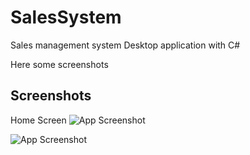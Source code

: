 # SalesSystem
 Sales management system Desktop application with C#

Here some screenshots
## Screenshots
Home Screen
![App Screenshot](https://storage.googleapis.com/shopify-customerio/tools/image_attachment/image/custom_resized_c1283782-972a-4a9a-ba8e-b7360a036f05.jpg)

![App Screenshot](https://storage.googleapis.com/shopify-customerio/tools/image_attachment/image/custom_resized_c1283782-972a-4a9a-ba8e-b7360a036f05.jpg)

